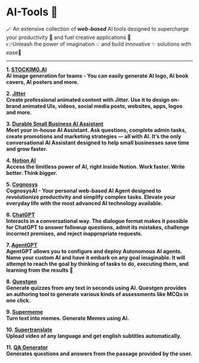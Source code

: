 # AI-Tools :toolbox:
:magic_wand: An extensive collection of ***web-based*** AI tools designed to supercharge your productivity :rocket: and fuel creative applications :art: <br>
:point_right:Unleash the power of imagination :bulb: and build innovative :sparkles: solutions with ease:tropical_drink:

---
<b> 1️.  [STOCKIMG.AI](https://stockimg.ai/)  <br>
AI image generation for teams - You can easily generate AI logo, AI book covers, AI posters and more.
</b>

<b> 2. [Jitter](https://jitter.video/) <br>
Create professional animated content with Jitter. Use it to design on-brand animated UIs, videos, social media posts, websites, apps, logos and more.
</b>

<b> 3. [Durable Small Business AI Assistant](https://durable.co/ai-assistant)<br>
Meet your in-house AI Assistant. Ask questions, complete admin tasks, create promotions and marketing strategies — all with AI. It’s the only conversational AI Assistant designed to help small businesses save time and grow faster.
</b>

<b> 4. [Notion AI](https://www.notion.so/product/ai?utm_source=google&utm_campaign=19760654539&utm_medium=146603156397&utm_content=650097729281&utm_term=notion%20ai&targetid=kwd-1547008718840&gclid=Cj0KCQjw0tKiBhC6ARIsAAOXutlbgAcDoFmtVGRzYqFSsH2D8WPZxgYIFb_LvYOgFjV3JH8kWdIAZA0aAvmfEALw_wcB)  <br>
Access the limitless power of AI, right inside Notion. Work faster. Write better. Think bigger.
</b>

<b> 5. [Cognosys](https://www.cognosys.ai/) <br>
CognosysAI - Your personal web-based AI Agent designed to revolutionize productivity and simplify complex tasks. Elevate your everyday life with the most advanced AI technology available.
</b>

<b> 6. [ChatGPT](https://openai.com/blog/chatgpt) <br>
Interacts in a conversational way. The dialogue format makes it possible for ChatGPT to answer followup questions, admit its mistakes, challenge incorrect premises, and reject inappropriate requests.
</b>

<b> 7. [AgentGPT](https://agentgpt.reworkd.ai/) <br>
AgentGPT allows you to configure and deploy Autonomous AI agents. Name your custom AI and have it embark on any goal imaginable. It will attempt to reach the goal by thinking of tasks to do, executing them, and learning from the results 🚀
</b>

<b> 8. [Questgen](https://www.questgen.ai/) <br>
Generate quizzes from any text in seconds using AI. Questgen provides an authoring tool to generate various kinds of assessments like MCQs in one click.
</b>

<b> 9. [Supermeme](https://www.supermeme.ai/) <br>
Turn text into memes. Generate Memes using AI.
</b> 

<b> 10. [Supertranslate](https://www.supertranslate.ai/) <br>
Upload video of any language and get english subtitles automatically.
</b>

<b> 11. [QA Generator](https://chatgpt-translator-2b3f3.web.app/) <br>
Generates questions and answers from the passage provided by the user.
</b>
